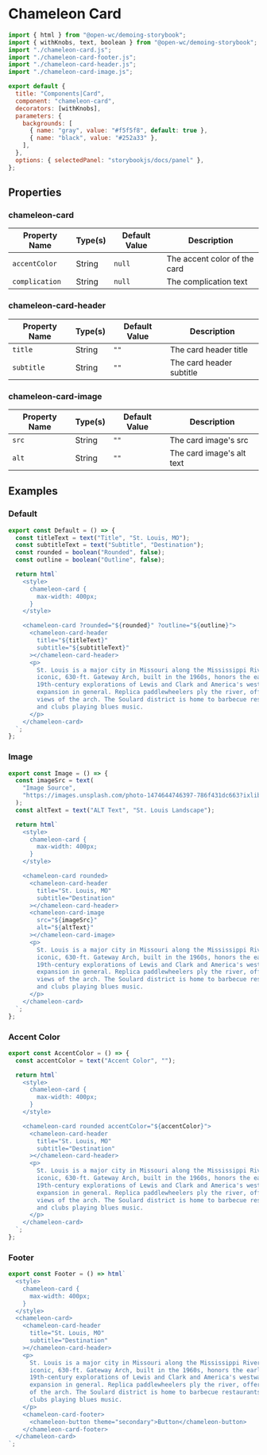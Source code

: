 # Chameleon Card

```js script
import { html } from "@open-wc/demoing-storybook";
import { withKnobs, text, boolean } from "@open-wc/demoing-storybook";
import "./chameleon-card.js";
import "./chameleon-card-footer.js";
import "./chameleon-card-header.js";
import "./chameleon-card-image.js";

export default {
  title: "Components|Card",
  component: "chameleon-card",
  decorators: [withKnobs],
  parameters: {
    backgrounds: [
      { name: "gray", value: "#f5f5f8", default: true },
      { name: "black", value: "#252a33" },
    ],
  },
  options: { selectedPanel: "storybookjs/docs/panel" },
};
```

## Properties

### chameleon-card

| Property Name  | Type(s) | Default Value | Description                  |
| -------------- | ------- | ------------- | ---------------------------- |
| `accentColor`  | String  | `null`        | The accent color of the card |
| `complication` | String  | `null`        | The complication text        |

### chameleon-card-header

| Property Name | Type(s) | Default Value | Description              |
| ------------- | ------- | ------------- | ------------------------ |
| `title`       | String  | `""`          | The card header title    |
| `subtitle`    | String  | `""`          | The card header subtitle |

### chameleon-card-image

| Property Name | Type(s) | Default Value | Description               |
| ------------- | ------- | ------------- | ------------------------- |
| `src`         | String  | `""`          | The card image's src      |
| `alt`         | String  | `""`          | The card image's alt text |

## Examples

### Default

```js preview-story
export const Default = () => {
  const titleText = text("Title", "St. Louis, MO");
  const subtitleText = text("Subtitle", "Destination");
  const rounded = boolean("Rounded", false);
  const outline = boolean("Outline", false);

  return html`
    <style>
      chameleon-card {
        max-width: 400px;
      }
    </style>

    <chameleon-card ?rounded="${rounded}" ?outline="${outline}">
      <chameleon-card-header
        title="${titleText}"
        subtitle="${subtitleText}"
      ></chameleon-card-header>
      <p>
        St. Louis is a major city in Missouri along the Mississippi River. Its
        iconic, 630-ft. Gateway Arch, built in the 1960s, honors the early
        19th-century explorations of Lewis and Clark and America's westward
        expansion in general. Replica paddlewheelers ply the river, offering
        views of the arch. The Soulard district is home to barbecue restaurants
        and clubs playing blues music.
      </p>
    </chameleon-card>
  `;
};
```

### Image

```js preview-story
export const Image = () => {
  const imageSrc = text(
    "Image Source",
    "https://images.unsplash.com/photo-1474644746397-786f431dc663?ixlib=rb-1.2.1&ixid=eyJhcHBfaWQiOjEyMDd9&auto=format&fit=crop&w=1080&q=80"
  );
  const altText = text("ALT Text", "St. Louis Landscape");

  return html`
    <style>
      chameleon-card {
        max-width: 400px;
      }
    </style>

    <chameleon-card rounded>
      <chameleon-card-header
        title="St. Louis, MO"
        subtitle="Destination"
      ></chameleon-card-header>
      <chameleon-card-image
        src="${imageSrc}"
        alt="${altText}"
      ></chameleon-card-image>
      <p>
        St. Louis is a major city in Missouri along the Mississippi River. Its
        iconic, 630-ft. Gateway Arch, built in the 1960s, honors the early
        19th-century explorations of Lewis and Clark and America's westward
        expansion in general. Replica paddlewheelers ply the river, offering
        views of the arch. The Soulard district is home to barbecue restaurants
        and clubs playing blues music.
      </p>
    </chameleon-card>
  `;
};
```

### Accent Color

```js preview-story
export const AccentColor = () => {
  const accentColor = text("Accent Color", "");

  return html`
    <style>
      chameleon-card {
        max-width: 400px;
      }
    </style>

    <chameleon-card rounded accentColor="${accentColor}">
      <chameleon-card-header
        title="St. Louis, MO"
        subtitle="Destination"
      ></chameleon-card-header>
      <p>
        St. Louis is a major city in Missouri along the Mississippi River. Its
        iconic, 630-ft. Gateway Arch, built in the 1960s, honors the early
        19th-century explorations of Lewis and Clark and America's westward
        expansion in general. Replica paddlewheelers ply the river, offering
        views of the arch. The Soulard district is home to barbecue restaurants
        and clubs playing blues music.
      </p>
    </chameleon-card>
  `;
};
```

### Footer

```js preview-story
export const Footer = () => html`
  <style>
    chameleon-card {
      max-width: 400px;
    }
  </style>
  <chameleon-card>
    <chameleon-card-header
      title="St. Louis, MO"
      subtitle="Destination"
    ></chameleon-card-header>
    <p>
      St. Louis is a major city in Missouri along the Mississippi River. Its
      iconic, 630-ft. Gateway Arch, built in the 1960s, honors the early
      19th-century explorations of Lewis and Clark and America's westward
      expansion in general. Replica paddlewheelers ply the river, offering views
      of the arch. The Soulard district is home to barbecue restaurants and
      clubs playing blues music.
    </p>
    <chameleon-card-footer>
      <chameleon-button theme="secondary">Button</chameleon-button>
    </chameleon-card-footer>
  </chameleon-card>
`;
```
